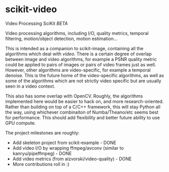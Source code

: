 scikit-video
============

Video Processing SciKit *BETA*

Video processing algorithms, including I/O, quality metrics, temporal filtering, motion/object detection, motion estimation...

This is intended as a companion to scikit-image, containing all the algorithms which deal with *video*.  There is a certain degree of overlap between image and video algorithms, for example a PSNR quality metric could be applied to pairs of images or pairs of video frames just as well.  However, other algorithms are video-specific, for example a temporal denoise.  This is the future home of the video-specific algorithms, as well as some of the algorithms which are not strictly video specific but are usually seen in a video context.

This also has some overlap with OpenCV.  Roughly, the algorithms implemented here would be easier to hack on, and more research-oriented.  Rather than building on top of a C/C++ framework, this will stay Python all the way, using whichever combinaiton of Numba/Theano/etc seems best for performance.  This should add flexibility and better future ability to use GPU compute.

The project milestones are roughly:

- Add skeleton project from scikit-example - DONE
- Add video I/O by wrapping ffmpeg/avconv (similar to kanryu/pipeffmpeg) - DONE
- Add video metrics (from aizvorski/video-quality) - DONE
- More contributions roll in :)
